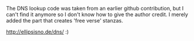 The DNS lookup code was taken from an earlier github contribution, but I can't find it anymore so I don't know how to give the author credit. I merely added the part that creates 'free verse' stanzas.

http://ellipsisno.de/dns/ :)
